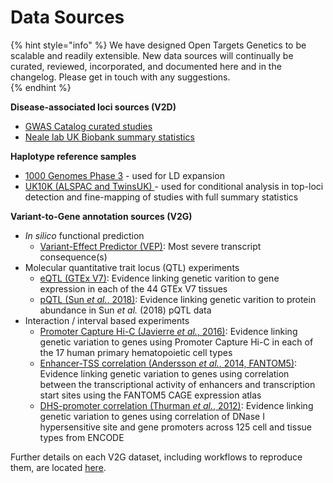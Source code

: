 # Data Sources

{% hint style="info" %}
 We have designed Open Targets Genetics to be scalable and readily extensible. New data sources will continually be curated, reviewed, incorporated, and documented here and in the changelog.  Please get in touch with any suggestions.  
{% endhint %}

**Disease-associated loci sources \(V2D\)**

* [GWAS Catalog curated studies](https://www.ebi.ac.uk/gwas/downloads)
* [Neale lab UK Biobank summary statistics](http://www.nealelab.is/uk-biobank/)

**Haplotype reference samples**

* [1000 Genomes Phase 3](http://www.internationalgenome.org/category/phase-3/) - used for LD expansion
* [UK10K \(ALSPAC and TwinsUK\) ](https://www.uk10k.org/studies/cohorts.html)- used for conditional analysis in top-loci detection and fine-mapping of studies with full summary statistics

**Variant-to-Gene annotation sources \(V2G\)**

* _In silico_ functional prediction
  * [Variant-Effect Predictor \(VEP\)](https://www.ncbi.nlm.nih.gov/pubmed/27268795): Most severe transcript consequence\(s\)
* Molecular quantitative trait locus \(QTL\) experiments
  * [eQTL \(GTEx V7\)](https://www.ncbi.nlm.nih.gov/pubmed/29022597): Evidence linking genetic varition to gene expression in each of the 44 GTEx V7 tissues
  * [pQTL \(Sun _et al._, 2018\)](https://www.ncbi.nlm.nih.gov/pubmed/29875488): Evidence linking genetic varition to protein abundance in Sun _et al._ \(2018\) pQTL data
* Interaction / interval based experiments
  * [Promoter Capture Hi-C \(Javierre _et al._, 2016\)](https://www.ncbi.nlm.nih.gov/pubmed/27863249): Evidence linking genetic variation to genes using Promoter Capture Hi-C in each of the 17 human primary hematopoietic cell types
  * [Enhancer-TSS correlation \(Andersson _et al._, 2014, FANTOM5\)](https://www.ncbi.nlm.nih.gov/pubmed/24670763): Evidence linking genetic variation to genes using correlation between the transcriptional activity of enhancers and transcription start sites using the FANTOM5 CAGE expression atlas
  * [DHS-promoter correlation \(Thurman _et al._, 2012\)](https://www.ncbi.nlm.nih.gov/pubmed/22955617): Evidence linking genetic variation to genes using correlation of DNase I hypersensitive site and gene promoters across 125 cell and tissue types from ENCODE

Further details on each V2G dataset, including workflows to reproduce them, are located [here](https://github.com/opentargets/v2g_data/).


